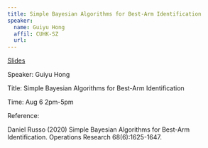 ```yaml
---
title: Simple Bayesian Algorithms for Best-Arm Identification
speaker:
  name: Guiyu Hong
  affil: CUHK-SZ
  url: 
--- 
```


[Slides](/static/files/S21-Slides/2021-08-06-simple-Bayesian.pdf)

Speaker: Guiyu Hong

Title: Simple Bayesian Algorithms for Best-Arm Identification

Time: Aug 6 2pm-5pm

Reference:

Daniel Russo (2020) Simple Bayesian Algorithms for Best-Arm Identification. Operations Research 68(6):1625-1647.